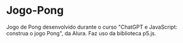 # Jogo-Pong
Jogo de Pong desenvolvido durante o curso "ChatGPT e JavaScript: construa o jogo Pong", da Alura. Faz uso da biblioteca p5.js.
